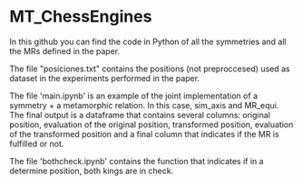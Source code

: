 # MT_ChessEngines

In this github you can find the code in Python of all the symmetries and all the MRs defined in the paper. 

The file "posiciones.txt" contains the positions (not preproccesed) used as dataset in the experiments performed in the paper. 

The file 'main.ipynb' is an example of the joint implementation of a symmetry + a metamorphic relation. In this case, sim_axis and MR_equi. The final output is a dataframe that contains several columns: original position, evaluation of the original position, transformed position, evaluation of the transformed position and a final column that indicates if the MR is fulfilled or not. 

The file 'bothcheck.ipynb' contains the function that indicates if in a determine position, both kings are in check. 
